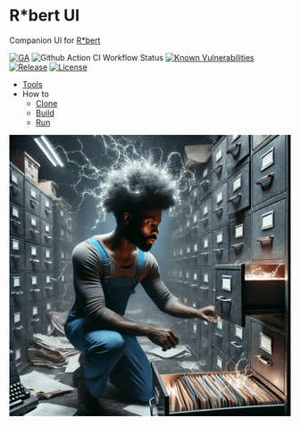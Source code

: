 # R*bert UI

Companion UI for [R*bert](https://github.com/cf-toolsuite/sanford)

[![GA](https://img.shields.io/badge/Release-Alpha-darkred)](https://img.shields.io/badge/Release-Alpha-darkred) ![Github Action CI Workflow Status](https://github.com/cf-toolsuite/sanford-ui/actions/workflows/ci.yml/badge.svg) [![Known Vulnerabilities](https://snyk.io/test/github/cf-toolsuite/sanford-ui/badge.svg?style=plastic)](https://snyk.io/test/github/cf-toolsuite/sanford-ui) [![Release](https://jitpack.io/v/cf-toolsuite/sanford-ui.svg)](https://jitpack.io/#cf-toolsuite/sanford-ui/master-SNAPSHOT) [![License](https://img.shields.io/badge/License-AGPL%20v3-blue.svg)](https://opensource.org/license/agpl-v3)

* [Tools](docs/TOOLS.md)
* How to
  * [Clone](docs/CLONING.md)
  * [Build](docs/BUILD.md)
  * [Run](docs/RUN.md)

![R*bert logo](src/main/resources/static/sanford.png)
